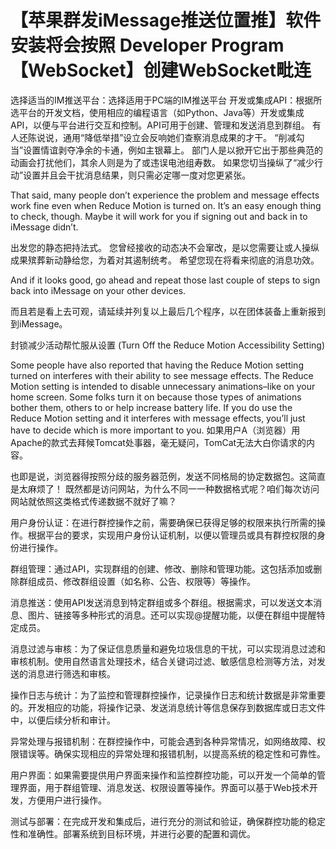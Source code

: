 # 【苹果群发iMessage推送位置推】软件安装将会按照 Developer Program【WebSocket】创建WebSocket毗连

选择适当的IM推送平台：选择适用于PC端的IM推送平台
开发或集成API：根据所选平台的开发文档，使用相应的编程语言（如Python、Java等）开发或集成API，以便与平台进行交互和控制。API可用于创建、管理和发送消息到群组。
有人还陈说说，通用“降低举措”设立会反响她们查察消息成果的才干。 “削减勾当”设置情谊剥夺净余的卡通，例如主银幕上。 部门人是以掀开它出于那些典范的动画会打扰他们，其余人则是为了或违误电池组寿数。 如果您切当操纵了“减少行动”设置并且会干扰消息结果，则只需必定哪一度对您更紧张。



That said, many people don’t experience the problem and message effects work fine even when Reduce Motion is turned on. It’s an easy enough thing to check, though. Maybe it will work for you if signing out and back in to iMessage didn’t.



出发您的静态把持法式。 您曾经接收的动态决不会窜改，是以您需要让或人操纵成果殡葬新动静给您，为着对其遏制统考。 希望您现在将看来彻底的消息功效。



And if it looks good, go ahead and repeat those last couple of steps to sign back into iMessage on your other devices.

而且若是看上去可观，请延续并列复以上最后几个程序，以在团体装备上重新报到到iMessage。



封锁减少活动帮忙服从设置 (Turn Off the Reduce Motion Accessibility Setting)

Some people have also reported that having the Reduce Motion setting turned on interferes with their ability to see message effects. The Reduce Motion setting is intended to disable unnecessary animations–like on your home screen. Some folks turn it on because those types of animations bother them, others to or help increase battery life. If you do use the Reduce Motion setting and it interferes with message effects, you’ll just have to decide which is more important to you.
如果用户A（浏览器）用Apache的款式去拜候Tomcat处事器，毫无疑问，TomCat无法大白你请求的内容。

也即是说，浏览器得按照分歧的服务器范例，发送不同格局的协定数据包。这简直是太麻烦了！
既然都是访问网站，为什么不同一一种数据格式呢？咱们每次访问网站就依照这类格式传递数据不就好了嘛？



用户身份认证：在进行群控操作之前，需要确保已获得足够的权限来执行所需的操作。根据平台的要求，实现用户身份认证机制，以便以管理员或具有群控权限的身份进行操作。

群组管理：通过API，实现群组的创建、修改、删除和管理功能。这包括添加或删除群组成员、修改群组设置（如名称、公告、权限等）等操作。

消息推送：使用API发送消息到特定群组或多个群组。根据需求，可以发送文本消息、图片、链接等多种形式的消息。还可以实现@提醒功能，以便在群组中提醒特定成员。

消息过滤与审核：为了保证信息质量和避免垃圾信息的干扰，可以实现消息过滤和审核机制。使用自然语言处理技术，结合关键词过滤、敏感信息检测等方法，对发送的消息进行筛选和审核。

操作日志与统计：为了监控和管理群控操作，记录操作日志和统计数据是非常重要的。开发相应的功能，将操作记录、发送消息统计等信息保存到数据库或日志文件中，以便后续分析和审计。

异常处理与报错机制：在群控操作中，可能会遇到各种异常情况，如网络故障、权限错误等。确保实现相应的异常处理和报错机制，以提高系统的稳定性和可靠性。

用户界面：如果需要提供用户界面来操作和监控群控功能，可以开发一个简单的管理界面，用于群组管理、消息发送、权限设置等操作。界面可以基于Web技术开发，方便用户进行操作。

测试与部署：在完成开发和集成后，进行充分的测试和验证，确保群控功能的稳定性和准确性。部署系统到目标环境，并进行必要的配置和调优。